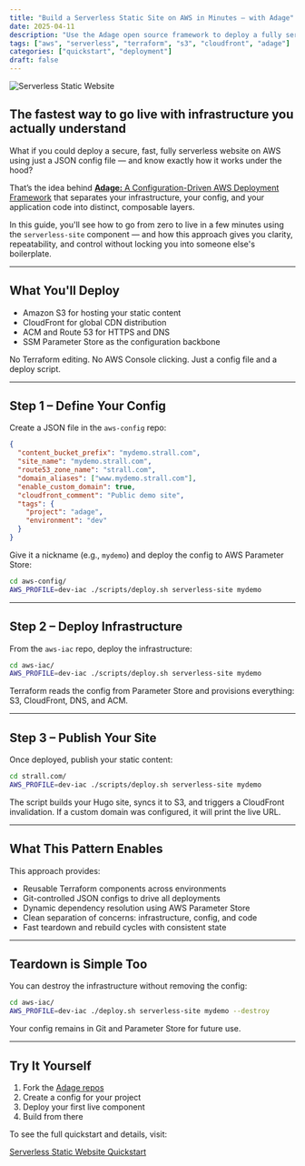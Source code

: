 ```yaml
---
title: "Build a Serverless Static Site on AWS in Minutes — with Adage"
date: 2025-04-11
description: "Use the Adage open source framework to deploy a fully serverless static website on AWS using config-driven infrastructure and Git-based workflows."
tags: ["aws", "serverless", "terraform", "s3", "cloudfront", "adage"]
categories: ["quickstart", "deployment"]
draft: false
---
```


![Serverless Static Website](/img/serverless-site.drawio.png)

## The fastest way to go live with infrastructure you actually understand

What if you could deploy a secure, fast, fully serverless website on AWS using just a JSON config file — and know exactly how it works under the hood?

That’s the idea behind [**Adage:** A Configuration-Driven AWS Deployment Framework](https://github.com/tstrall/adage) that separates your infrastructure, your config, and your application code into distinct, composable layers.

In this guide, you'll see how to go from zero to live in a few minutes using the `serverless-site` component — and how this approach gives you clarity, repeatability, and control without locking you into someone else's boilerplate.

---

## What You'll Deploy

- Amazon S3 for hosting your static content  
- CloudFront for global CDN distribution  
- ACM and Route 53 for HTTPS and DNS  
- SSM Parameter Store as the configuration backbone  

No Terraform editing. No AWS Console clicking. Just a config file and a deploy script.

---

## Step 1 – Define Your Config

Create a JSON file in the `aws-config` repo:

```json
{
  "content_bucket_prefix": "mydemo.strall.com",
  "site_name": "mydemo.strall.com",
  "route53_zone_name": "strall.com",
  "domain_aliases": ["www.mydemo.strall.com"],
  "enable_custom_domain": true,
  "cloudfront_comment": "Public demo site",
  "tags": {
    "project": "adage",
    "environment": "dev"
  }
}
```

Give it a nickname (e.g., `mydemo`) and deploy the config to AWS Parameter Store:

```sh
cd aws-config/
AWS_PROFILE=dev-iac ./scripts/deploy.sh serverless-site mydemo
```

---

## Step 2 – Deploy Infrastructure

From the `aws-iac` repo, deploy the infrastructure:

```sh
cd aws-iac/
AWS_PROFILE=dev-iac ./scripts/deploy.sh serverless-site mydemo
```

Terraform reads the config from Parameter Store and provisions everything: S3, CloudFront, DNS, and ACM.

---

## Step 3 – Publish Your Site

Once deployed, publish your static content:

```sh
cd strall.com/
AWS_PROFILE=dev-iac ./scripts/deploy.sh serverless-site mydemo
```

The script builds your Hugo site, syncs it to S3, and triggers a CloudFront invalidation. If a custom domain was configured, it will print the live URL.

---

## What This Pattern Enables

This approach provides:

- Reusable Terraform components across environments  
- Git-controlled JSON configs to drive all deployments  
- Dynamic dependency resolution using AWS Parameter Store  
- Clean separation of concerns: infrastructure, config, and code  
- Fast teardown and rebuild cycles with consistent state  

---

## Teardown is Simple Too

You can destroy the infrastructure without removing the config:

```sh
cd aws-iac/
AWS_PROFILE=dev-iac ./deploy.sh serverless-site mydemo --destroy
```

Your config remains in Git and Parameter Store for future use.

---

## Try It Yourself

1. Fork the [Adage repos](https://github.com/tstrall/adage)  
2. Create a config for your project  
3. Deploy your first live component  
4. Build from there

To see the full quickstart and details, visit:

[Serverless Static Website Quickstart](https://github.com/tstrall/adage/blob/main/quickstarts/serverless-site.md)
